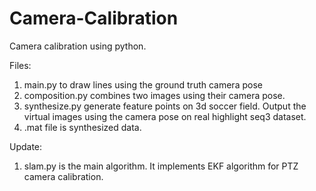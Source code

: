 # Camera-Calibration

Camera calibration using python. 

Files:
  1. main.py to draw lines using the ground truth camera pose
  2. composition.py combines two images using their camera pose.
  3. synthesize.py generate feature points on 3d soccer field. Output the virtual images using the camera pose on real highlight
     seq3 dataset.
  4. .mat file is synthesized data.

Update:  
  1. slam.py is the main algorithm. It implements EKF algorithm for PTZ camera calibration. 
